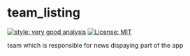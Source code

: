 # team_listing

[![style: very good analysis][very_good_analysis_badge]][very_good_analysis_link]
[![License: MIT][license_badge]][license_link]

team which is responsible for news dispaying part of the app

[license_badge]: https://img.shields.io/badge/license-MIT-blue.svg
[license_link]: https://opensource.org/licenses/MIT
[very_good_analysis_badge]: https://img.shields.io/badge/style-very_good_analysis-B22C89.svg
[very_good_analysis_link]: https://pub.dev/packages/very_good_analysis
